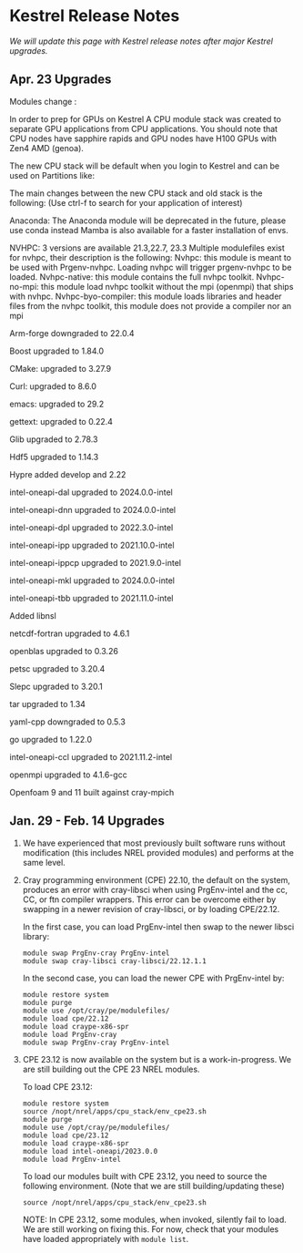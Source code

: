# Kestrel Release Notes

*We will update this page with Kestrel release notes after major Kestrel upgrades.*

## Apr. 23 Upgrades
Modules change :

In order to prep for GPUs on Kestrel A CPU module stack was created to separate GPU applications from CPU applications. 
You should note that CPU nodes have sapphire rapids and GPU nodes have H100 GPUs with Zen4 AMD (genoa).

The new CPU stack will be default when you login to Kestrel and can be used on Partitions like: 

The main changes between the new CPU stack and old stack is the following: (Use ctrl-f to search for your application of interest)

Anaconda:
The Anaconda module will be deprecated in the future, please use conda instead
Mamba is also available for a faster installation of envs.

NVHPC:
3 versions are available 21.3,22.7, 23.3
Multiple modulefiles exist for nvhpc, their description is the following:
Nvhpc: this module is meant to be used with Prgenv-nvhpc.
Loading nvhpc will trigger prgenv-nvhpc to be loaded.
Nvhpc-native: this module contains the full nvhpc toolkit.
Nvhpc-no-mpi: this module load nvhpc toolkit without the mpi (openmpi) that ships with nvhpc.
Nvhpc-byo-compiler: this module loads libraries and header files from the nvhpc toolkit, this module does not provide a compiler nor an mpi

Arm-forge downgraded to 22.0.4

Boost upgraded to 1.84.0

CMake: upgraded to 3.27.9      

Curl: upgraded to 8.6.0  

emacs: upgraded to 29.2    

gettext: upgraded to 0.22.4    

Glib upgraded to 2.78.3                             

Hdf5 upgraded to 1.14.3

Hypre added develop and 2.22

intel-oneapi-dal upgraded to 2024.0.0-intel

intel-oneapi-dnn upgraded to 2024.0.0-intel

intel-oneapi-dpl upgraded to 2022.3.0-intel

intel-oneapi-ipp upgraded to 2021.10.0-intel

intel-oneapi-ippcp upgraded to 2021.9.0-intel

intel-oneapi-mkl upgraded to 2024.0.0-intel

intel-oneapi-tbb upgraded to 2021.11.0-intel

Added libnsl

netcdf-fortran upgraded to 4.6.1  

openblas upgraded to 0.3.26

petsc upgraded to 3.20.4

Slepc upgraded to 3.20.1

tar upgraded to 1.34

yaml-cpp downgraded to 0.5.3

go upgraded to 1.22.0       

intel-oneapi-ccl upgraded to 2021.11.2-intel     

openmpi upgraded to 4.1.6-gcc

Openfoam 9 and 11 built against cray-mpich


## Jan. 29 - Feb. 14 Upgrades

1. We have experienced that most previously built software runs without modification (this includes NREL provided modules) and performs at the same level. 

2. Cray programming environment (CPE) 22.10, the default on the system, produces an error with cray-libsci when using PrgEnv-intel and the cc, CC, or ftn compiler wrappers. This error can be overcome either by swapping in a newer revision of cray-libsci, or by loading CPE/22.12. 

    In the first case, you can load PrgEnv-intel then swap to the newer libsci library: 

    ```
    module swap PrgEnv-cray PrgEnv-intel 
    module swap cray-libsci cray-libsci/22.12.1.1 
    ```
    

    In the second case, you can load the newer CPE with PrgEnv-intel by:  

    ```
    module restore system 
    module purge 
    module use /opt/cray/pe/modulefiles/ 
    module load cpe/22.12 
    module load craype-x86-spr 
    module load PrgEnv-cray 
    module swap PrgEnv-cray PrgEnv-intel  
    ```

3. CPE 23.12 is now available on the system but is a work-in-progress. We are still building out the CPE 23 NREL modules.  

    To load CPE 23.12: 

    ```
    module restore system 
    source /nopt/nrel/apps/cpu_stack/env_cpe23.sh
    module purge
    module use /opt/cray/pe/modulefiles/
    module load cpe/23.12
    module load craype-x86-spr
    module load intel-oneapi/2023.0.0
    module load PrgEnv-intel
    ```

    To load our modules built with CPE 23.12, you need to source the following environment. (Note that we are still building/updating these) 

    `source /nopt/nrel/apps/cpu_stack/env_cpe23.sh` 

    NOTE: In CPE 23.12, some modules, when invoked, silently fail to load. We are still working on fixing this. For now, check that your modules have loaded appropriately with `module list`.

 

 
